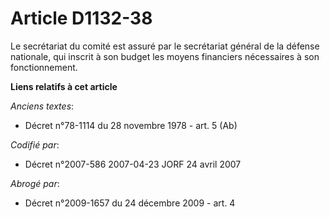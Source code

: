 # Article D1132-38

Le secrétariat du comité est assuré par le secrétariat général de la défense nationale, qui inscrit à son budget les moyens
financiers nécessaires à son fonctionnement.

**Liens relatifs à cet article**

_Anciens textes_:

  - Décret n°78-1114 du 28 novembre 1978 - art. 5 (Ab)

_Codifié par_:

  - Décret n°2007-586 2007-04-23 JORF 24 avril 2007

_Abrogé par_:

  - Décret n°2009-1657 du 24 décembre 2009 - art. 4
